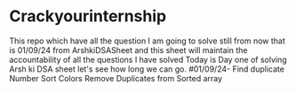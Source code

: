 # Crackyourinternship
This repo which have all the question I am going to solve still from now that is 01/09/24 from ArshkiDSASheet and this sheet will maintain the accountability of all the questions I have solved
Today is Day one of solving Arsh ki DSA sheet let's see how long we can go.
#01/09/24-
          Find duplicate Number
          Sort Colors
          Remove Duplicates from Sorted array
